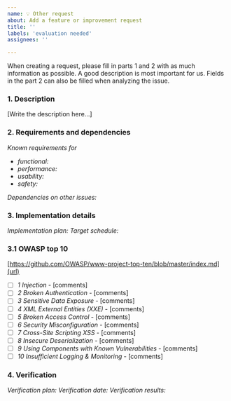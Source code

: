 ```yaml
---
name: 💡 Other request
about: Add a feature or improvement request
title: ''
labels: 'evaluation needed'
assignees: ''

---
```


When creating a request, please fill in parts 1 and 2 with as much information as possible. A good description is most important for us. Fields in the part 2 can also be filled when analyzing the issue.

### 1. Description
[Write the description here…]

### 2. Requirements and dependencies
*Known requirements for*
- *functional:* 
- *performance:* 
- *usability:* 
- *safety:* 

*Dependencies on other issues:* 

### 3. Implementation details
*Implementation plan:*
*Target schedule:* 

### 3.1 OWASP top 10
[https://github.com/OWASP/www-project-top-ten/blob/master/index.md](url)
- [ ] *1 Injection* - [comments]
- [ ] *2 Broken Authentication* - [comments]
- [ ] *3 Sensitive Data Exposure* - [comments]
- [ ] *4 XML External Entities (XXE)* - [comments]
- [ ] *5 Broken Access Control* - [comments]
- [ ] *6 Security Misconfiguration* - [comments]
- [ ] *7 Cross-Site Scripting XSS* - [comments]
- [ ] *8 Insecure Deserialization* - [comments]
- [ ] *9 Using Components with Known Vulnerabilities* - [comments]
- [ ] *10 Insufficient Logging & Monitoring* - [comments]

### 4. Verification
*Verification plan:*
*Verification date:*
*Verification results:*

